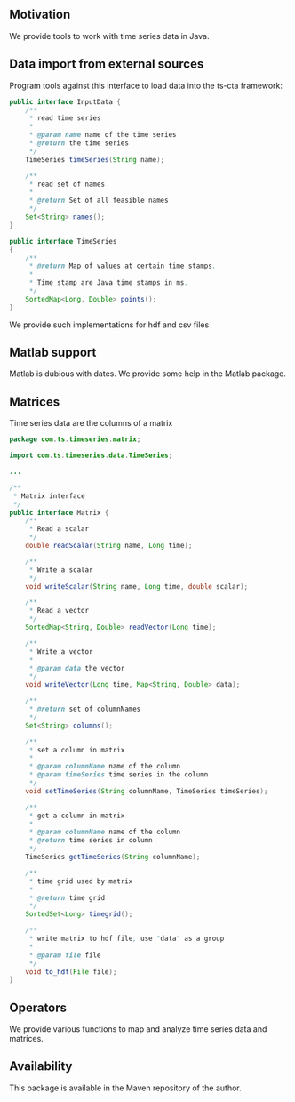 ## Motivation
We provide tools to work with time series data in Java.

## Data import from external sources
Program tools against this interface to load data into the ts-cta framework:

```java
public interface InputData {
    /**
     * read time series
     *
     * @param name name of the time series
     * @return the time series
     */
    TimeSeries timeSeries(String name);

    /**
     * read set of names
     *
     * @return Set of all feasible names
     */
    Set<String> names();
}

public interface TimeSeries
{
    /**
     * @return Map of values at certain time stamps.
     *
     * Time stamp are Java time stamps in ms.
     */
    SortedMap<Long, Double> points();
}

```

We provide such implementations for hdf and csv files

## Matlab support
Matlab is dubious with dates. We provide some help in the Matlab package.

## Matrices
Time series data are the columns of a matrix

```java
package com.ts.timeseries.matrix;

import com.ts.timeseries.data.TimeSeries;

...

/**
 * Matrix interface
 */
public interface Matrix {
    /**
     * Read a scalar
     */
    double readScalar(String name, Long time);

    /**
     * Write a scalar
     */
    void writeScalar(String name, Long time, double scalar);

    /**
     * Read a vector
     */
    SortedMap<String, Double> readVector(Long time);

    /**
     * Write a vector
     *
     * @param data the vector
     */
    void writeVector(Long time, Map<String, Double> data);

    /**
     * @return set of columnNames
     */
    Set<String> columns();

    /**
     * set a column in matrix
     *
     * @param columnName name of the column
     * @param timeSeries time series in the column
     */
    void setTimeSeries(String columnName, TimeSeries timeSeries);

    /**
     * get a column in matrix
     *
     * @param columnName name of the column
     * @return time series in column
     */
    TimeSeries getTimeSeries(String columnName);

    /**
     * time grid used by matrix
     *
     * @return time grid
     */
    SortedSet<Long> timegrid();

    /**
     * write matrix to hdf file, use "data" as a group
     *
     * @param file file
     */
    void to_hdf(File file);
}
```

## Operators
We provide various functions to map and analyze time series data and matrices.

## Availability
This package is available in the Maven repository of the author.


   
    
